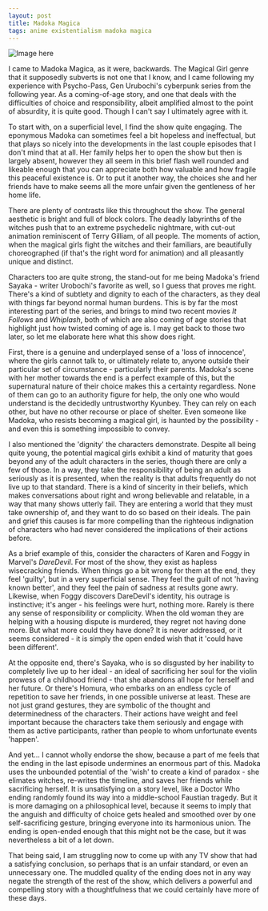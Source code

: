 ```yaml
---
layout: post
title: Madoka Magica
tags: anime existentialism madoka magica
---
```


![Image here](http://goodereader.s3.amazonaws.com/blog/uploads/images/Puella-Magi-Madoka-Magica.jpg "Madoka Magica")

I came to Madoka Magica, as it were, backwards.  The Magical Girl genre that it supposedly subverts is not one that I know, and I came following my experience with Psycho-Pass, Gen Urubochi's cyberpunk series from the following year.  As a coming-of-age story, and one that deals with the difficulties of choice and responsibility, albeit amplified almost to the point of absurdity, it is quite good.  Though I can't say I ultimately agree with it.

To start with, on a superficial level, I find the show quite engaging.  The eponymous Madoka can sometimes feel a bit hopeless and ineffectual, but that plays so nicely into the developments in the last couple episodes that I don't mind that at all.  Her family helps her to open the show but then is largely absent, however they all seem in this brief flash well rounded and likeable enough that you can appreciate both how valuable and how fragile this peaceful existence is.  Or to put it another way, the choices she and her friends have to make seems all the more unfair given the gentleness of her home life.

There are plenty of contrasts like this throughout the show.  The general aesthetic is bright and full of block colors.  The deadly labyrinths of the witches push that to an extreme psychedelic nightmare, with cut-out animation reminiscent of Terry Gilliam, of all people.  The moments of action, when the magical girls fight the witches and their familiars, are beautifully choreographed (if that's the right word for animation) and all pleasantly unique and distinct.

Characters too are quite strong, the stand-out for me being Madoka's friend Sayaka - writer Urobochi's favorite as well, so I guess that proves me right.  There's a kind of subtlety and dignity to each of the characters, as they deal with things far beyond normal human burdens.  This is by far the most interesting part of the series, and brings to mind two recent movies *It Follows* and *Whiplash*, both of which are also coming of age stories that highlight just how twisted coming of age is.  I may get back to those two later, so let me elaborate here what this show does right.

First, there is a genuine and underplayed sense of a 'loss of innocence', where the girls cannot talk to, or ultimately relate to, anyone outside their particular set of circumstance - particularly their parents.  Madoka's scene with her mother towards the end is a perfect example of this, but the supernatural nature of their choice makes this a certainty regardless.  None of them can go to an authority figure for help, the only one who would understand is the decidedly untrustworthy Kyunbey.  They can rely on each other, but have no other recourse or place of shelter.  Even someone like Madoka, who resists becoming a magical girl, is haunted by the possibility - and even this is something impossible to convey.

I also mentioned the 'dignity' the characters demonstrate.  Despite all being quite young, the potential magical girls exhibit a kind of maturity that goes beyond any of the adult characters in the series, though there are only a few of those.  In a way, they take the responsibility of being an adult as seriously as it is presented, when the reality is that adults frequently do not live up to that standard.  There is a kind of sincerity in their beliefs, which makes conversations about right and wrong believable and relatable, in a way that many shows utterly fail.  They are entering a world that they must take ownership of, and they want to do so based on their ideals.  The pain and grief this causes is far more compelling than the righteous indignation of characters who had never considered the implications of their actions before.

As a brief example of this, consider the characters of Karen and Foggy in Marvel's *DareDevil*.  For most of the show, they exist as hapless wisecracking friends.  When things go a bit wrong for them at the end, they feel 'guilty', but in a very superficial sense.  They feel the guilt of not 'having known better', and they feel the pain of sadness at results gone awry.  Likewise, when Foggy discovers DareDevil's identity, his outrage is instinctive; it's anger - his feelings were hurt, nothing more.  Rarely is there any sense of responsibility or complicity.  When the old woman they are helping with a housing dispute is murdered, they regret not having done more.  But what more could they have done?  It is never addressed, or it seems considered - it is simply the open ended wish that it 'could have been different'.

At the opposite end, there's Sayaka, who is so disgusted by her inability to completely live up to her ideal - an ideal of sacrificing her soul for the violin prowess of a childhood friend - that she abandons all hope for herself and her future.  Or there's Homura, who embarks on an endless cycle of repetition to save her friends, in one possible universe at least.  These are not just grand gestures, they are symbolic of the thought and determinedness of the characters.  Their actions have weight and feel important because the characters take them seriously and engage with them as active participants, rather than people to whom unfortunate events 'happen'.

And yet... I cannot wholly endorse the show, because a part of me feels that the ending in the last episode undermines an enormous part of this.  Madoka uses the unbounded potential of the 'wish' to create a kind of paradox - she elimates witches, re-writes the timeline, and saves her friends while sacrificing herself.  It is unsatisfying on a story level, like a Doctor Who ending randomly found its way into a middle-school Faustian tragedy.  But it is more damaging on a philosophical level, because it seems to imply that the anguish and difficulty of choice gets healed and smoothed over by one self-sacrificing gesture, bringing everyone into its harmonious union.  The ending is open-ended enough that this might not be the case, but it was nevertheless a bit of a let down.

That being said, I am struggling now to come up with any TV show that had a satisfying conclusion, so perhaps that is an unfair standard, or even an unnecessary one.  The muddled quality of the ending does not in any way negate the strength of the rest of the show, which delivers a powerful and compelling story with a thoughtfulness that we could certainly have more of these days.